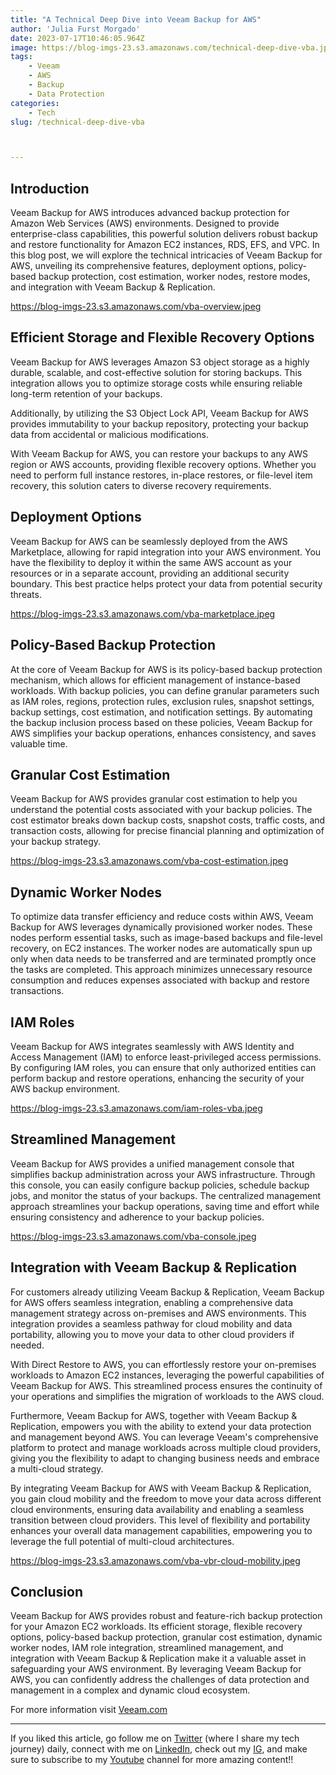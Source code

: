 ```yaml
---
title: "A Technical Deep Dive into Veeam Backup for AWS"
author: 'Julia Furst Morgado'
date: 2023-07-17T10:46:05.964Z
image: https://blog-imgs-23.s3.amazonaws.com/technical-deep-dive-vba.jpg
tags: 
    - Veeam
    - AWS
    - Backup
    - Data Protection
categories: 
    - Tech
slug: /technical-deep-dive-vba



---
```


## Introduction
Veeam Backup for AWS introduces advanced backup protection for Amazon Web Services (AWS) environments. Designed to provide enterprise-class capabilities, this powerful solution delivers robust backup and restore functionality for Amazon EC2 instances, RDS, EFS, and VPC. In this blog post, we will explore the technical intricacies of Veeam Backup for AWS, unveiling its comprehensive features, deployment options, policy-based backup protection, cost estimation, worker nodes, restore modes, and integration with Veeam Backup & Replication.

https://blog-imgs-23.s3.amazonaws.com/vba-overview.jpeg

## Efficient Storage and Flexible Recovery Options
Veeam Backup for AWS leverages Amazon S3 object storage as a highly durable, scalable, and cost-effective solution for storing backups. This integration allows you to optimize storage costs while ensuring reliable long-term retention of your backups.

Additionally, by utilizing the S3 Object Lock API, Veeam Backup for AWS provides immutability to your backup repository, protecting your backup data from accidental or malicious modifications.

With Veeam Backup for AWS, you can restore your backups to any AWS region or AWS accounts, providing flexible recovery options. Whether you need to perform full instance restores, in-place restores, or file-level item recovery, this solution caters to diverse recovery requirements.

## Deployment Options
Veeam Backup for AWS can be seamlessly deployed from the AWS Marketplace, allowing for rapid integration into your AWS environment. You have the flexibility to deploy it within the same AWS account as your resources or in a separate account, providing an additional security boundary. This best practice helps protect your data from potential security threats.

https://blog-imgs-23.s3.amazonaws.com/vba-marketplace.jpeg

## Policy-Based Backup Protection
At the core of Veeam Backup for AWS is its policy-based backup protection mechanism, which allows for efficient management of instance-based workloads. With backup policies, you can define granular parameters such as IAM roles, regions, protection rules, exclusion rules, snapshot settings, backup settings, cost estimation, and notification settings. By automating the backup inclusion process based on these policies, Veeam Backup for AWS simplifies your backup operations, enhances consistency, and saves valuable time.

## Granular Cost Estimation
Veeam Backup for AWS provides granular cost estimation to help you understand the potential costs associated with your backup policies. The cost estimator breaks down backup costs, snapshot costs, traffic costs, and transaction costs, allowing for precise financial planning and optimization of your backup strategy.

https://blog-imgs-23.s3.amazonaws.com/vba-cost-estimation.jpeg

## Dynamic Worker Nodes
To optimize data transfer efficiency and reduce costs within AWS, Veeam Backup for AWS leverages dynamically provisioned worker nodes. These nodes perform essential tasks, such as image-based backups and file-level recovery, on EC2 instances. The worker nodes are automatically spun up only when data needs to be transferred and are terminated promptly once the tasks are completed. This approach minimizes unnecessary resource consumption and reduces expenses associated with backup and restore transactions.

## IAM Roles
Veeam Backup for AWS integrates seamlessly with AWS Identity and Access Management (IAM) to enforce least-privileged access permissions. By configuring IAM roles, you can ensure that only authorized entities can perform backup and restore operations, enhancing the security of your AWS backup environment.

https://blog-imgs-23.s3.amazonaws.com/iam-roles-vba.jpeg

## Streamlined Management
Veeam Backup for AWS provides a unified management console that simplifies backup administration across your AWS infrastructure. Through this console, you can easily configure backup policies, schedule backup jobs, and monitor the status of your backups. The centralized management approach streamlines your backup operations, saving time and effort while ensuring consistency and adherence to your backup policies.

https://blog-imgs-23.s3.amazonaws.com/vba-console.jpeg

## Integration with Veeam Backup & Replication
For customers already utilizing Veeam Backup & Replication, Veeam Backup for AWS offers seamless integration, enabling a comprehensive data management strategy across on-premises and AWS environments. This integration provides a seamless pathway for cloud mobility and data portability, allowing you to move your data to other cloud providers if needed.

With Direct Restore to AWS, you can effortlessly restore your on-premises workloads to Amazon EC2 instances, leveraging the powerful capabilities of Veeam Backup for AWS. This streamlined process ensures the continuity of your operations and simplifies the migration of workloads to the AWS cloud.

Furthermore, Veeam Backup for AWS, together with Veeam Backup & Replication, empowers you with the ability to extend your data protection and management beyond AWS. You can leverage Veeam's comprehensive platform to protect and manage workloads across multiple cloud providers, giving you the flexibility to adapt to changing business needs and embrace a multi-cloud strategy.

By integrating Veeam Backup for AWS with Veeam Backup & Replication, you gain cloud mobility and the freedom to move your data across different cloud environments, ensuring data availability and enabling a seamless transition between cloud providers. This level of flexibility and portability enhances your overall data management capabilities, empowering you to leverage the full potential of multi-cloud architectures.

https://blog-imgs-23.s3.amazonaws.com/vba-vbr-cloud-mobility.jpeg

## Conclusion
Veeam Backup for AWS provides robust and feature-rich backup protection for your Amazon EC2 workloads. Its efficient storage, flexible recovery options, policy-based backup protection, granular cost estimation, dynamic worker nodes, IAM role integration, streamlined management, and integration with Veeam Backup & Replication make it a valuable asset in safeguarding your AWS environment. By leveraging Veeam Backup for AWS, you can confidently address the challenges of data protection and management in a complex and dynamic cloud ecosystem.

For more information visit [Veeam.com](https://veeam.com)

***
If you liked this article, go follow me on [Twitter](https://twitter.com/juliafmorgado) (where I share my tech journey) daily, connect with me on [LinkedIn](https://www.linkedin.com/in/juliafmorgado/), check out my [IG](https://www.instagram.com/juliafmorgado/), and make sure to subscribe to my [Youtube](https://www.youtube.com/c/JuliaFMorgado) channel for more amazing content!!


